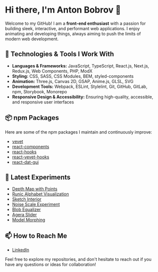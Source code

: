 # Hi there, I'm Anton Bobrov 👋

Welcome to my GitHub! I am a **front-end enthusiast** with a passion for building sleek, interactive, and performant web applications. I enjoy animating and developing things, always aiming to push the limits of modern web development.

## 🔧 Technologies & Tools I Work With
- **Languages & Frameworks:** JavaScript, TypeScript, React.js, Next.js, Redux.js, Web Components, PHP, ModX
- **Styling:** CSS, SASS, CSS Modules, BEM, styled-components
- **Animation:** Three.js, Canvas 2D, GSAP, Anime.js, GLSL, SVG
- **Development Tools:** Webpack, ESLint, Stylelint, Git, GitHub, GitLab, npm, Storybook, Monorepo
- **Responsive Design & Accessibility:** Ensuring high-quality, accessible, and responsive user interfaces

## 📦 npm Packages
Here are some of the npm packages I maintain and continuously improve:
- [vevet](https://www.npmjs.com/package/vevet)
- [react-components](https://www.npmjs.com/package/@anton.bobrov/react-components)
- [react-hooks](https://www.npmjs.com/package/@anton.bobrov/react-hooks)
- [react-vevet-hooks](https://www.npmjs.com/package/@anton.bobrov/react-vevet-hooks)
- [react-dat-gui](https://www.npmjs.com/package/@anton.bobrov/react-dat-gui)

## 🎨 Latest Experiments
- [Depth Map with Points](https://antonbobrov.github.io/threejs-depth-points-image/)
- [Runic Alphabet Visualization](https://antonbobrov.github.io/threejs-runic-alphabet/)
- [Sketch Interior](https://antonbobrov.github.io/threejs-sketch-interior/)
- [Noise Scale Experiment](https://antonbobrov.github.io/threjs-portoflio-noise-scale-experiment/)
- [Blob Equalizer](https://antonbobrov.github.io/threejs-blob-equalizer/)
- [Agera Slider](https://antonbobrov.github.io/threejs-noise-agera-slider/)
- [Model Morphing](https://antonbobrov.github.io/threejs-model-morph/)


## 📫 How to Reach Me
- [LinkedIn](https://www.linkedin.com/in/anthony-bobrov)

Feel free to explore my repositories, and don't hesitate to reach out if you have any questions or ideas for collaboration!
